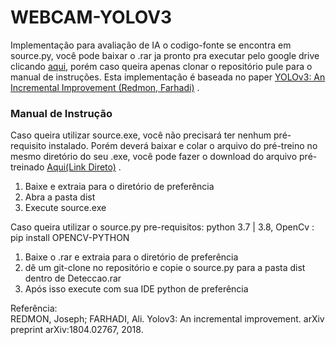 # WEBCAM-YOLOV3
Implementação para avaliação de IA o codigo-fonte se encontra em source.py, você pode baixar o .rar ja pronto pra executar pelo google drive clicando  <a href="https://drive.google.com/u/1/uc?export=download&confirm=wnLn&id=19uxN8rmiTdAu4hEEM5qqn2mjQQbLCuxm">aqui</a>, porém caso queira apenas clonar o repositório pule para o manual de instruções. Esta implementação é baseada no paper  <a href="https://arxiv.org/abs/1804.02767">YOLOv3: An Incremental Improvement (Redmon, Farhadi)</a> .

<h3>Manual de Instrução</h3>
Caso queira utilizar source.exe, você não precisará ter nenhum pré-requisito instalado. Porém deverá baixar e colar o arquivo do pré-treino no mesmo diretório do seu .exe, você pode fazer o download do arquivo pré-treinado <a href="https://uc6e9781586846243c78b365fbd2.dl.dropboxusercontent.com/cd/0/get/BBjpSvZ_KWNxp85zRj4uHAop3rpGJvsB7qrEJtPXCx-KOllycGHoLyyZ13G_1Fe8H9zrDJQVlzUHUIOP6W_k9DdUjTh6M6QIXatYHk6cUwOEB8tI11pA5ahv4NyDbo-RcSY/file?dl=1#">Aqui(Link Direto)</a> .
 <ol>
  <li>Baixe e extraia para o diretório de preferência</li>
  <li>Abra a pasta dist</li>
  <li>Execute source.exe</li>
</ol> 


Caso queira utilizar o source.py
pre-requisitos: python 3.7 | 3.8, OpenCv : pip install OPENCV-PYTHON 
 <ol>
  <li>Baixe o .rar e extraia para o diretório de preferência</li>
  <li>dê um git-clone no repositório e copie o source.py para a pasta dist dentro de Deteccao.rar</li>
  <li>Após isso execute com sua IDE python de preferência</li>
</ol> 

Referência:<br >
REDMON, Joseph; FARHADI, Ali. Yolov3: An incremental improvement. arXiv preprint arXiv:1804.02767, 2018.
